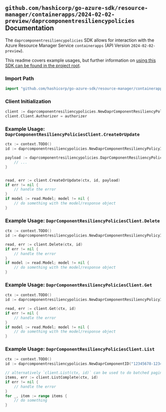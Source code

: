 
## `github.com/hashicorp/go-azure-sdk/resource-manager/containerapps/2024-02-02-preview/daprcomponentresiliencypolicies` Documentation

The `daprcomponentresiliencypolicies` SDK allows for interaction with the Azure Resource Manager Service `containerapps` (API Version `2024-02-02-preview`).

This readme covers example usages, but further information on [using this SDK can be found in the project root](https://github.com/hashicorp/go-azure-sdk/tree/main/docs).

### Import Path

```go
import "github.com/hashicorp/go-azure-sdk/resource-manager/containerapps/2024-02-02-preview/daprcomponentresiliencypolicies"
```


### Client Initialization

```go
client := daprcomponentresiliencypolicies.NewDaprComponentResiliencyPoliciesClientWithBaseURI("https://management.azure.com")
client.Client.Authorizer = authorizer
```


### Example Usage: `DaprComponentResiliencyPoliciesClient.CreateOrUpdate`

```go
ctx := context.TODO()
id := daprcomponentresiliencypolicies.NewDaprComponentResiliencyPolicyID("12345678-1234-9876-4563-123456789012", "example-resource-group", "managedEnvironmentValue", "daprComponentValue", "resiliencyPolicyValue")

payload := daprcomponentresiliencypolicies.DaprComponentResiliencyPolicy{
	// ...
}


read, err := client.CreateOrUpdate(ctx, id, payload)
if err != nil {
	// handle the error
}
if model := read.Model; model != nil {
	// do something with the model/response object
}
```


### Example Usage: `DaprComponentResiliencyPoliciesClient.Delete`

```go
ctx := context.TODO()
id := daprcomponentresiliencypolicies.NewDaprComponentResiliencyPolicyID("12345678-1234-9876-4563-123456789012", "example-resource-group", "managedEnvironmentValue", "daprComponentValue", "resiliencyPolicyValue")

read, err := client.Delete(ctx, id)
if err != nil {
	// handle the error
}
if model := read.Model; model != nil {
	// do something with the model/response object
}
```


### Example Usage: `DaprComponentResiliencyPoliciesClient.Get`

```go
ctx := context.TODO()
id := daprcomponentresiliencypolicies.NewDaprComponentResiliencyPolicyID("12345678-1234-9876-4563-123456789012", "example-resource-group", "managedEnvironmentValue", "daprComponentValue", "resiliencyPolicyValue")

read, err := client.Get(ctx, id)
if err != nil {
	// handle the error
}
if model := read.Model; model != nil {
	// do something with the model/response object
}
```


### Example Usage: `DaprComponentResiliencyPoliciesClient.List`

```go
ctx := context.TODO()
id := daprcomponentresiliencypolicies.NewDaprComponentID("12345678-1234-9876-4563-123456789012", "example-resource-group", "managedEnvironmentValue", "daprComponentValue")

// alternatively `client.List(ctx, id)` can be used to do batched pagination
items, err := client.ListComplete(ctx, id)
if err != nil {
	// handle the error
}
for _, item := range items {
	// do something
}
```
